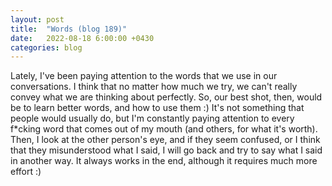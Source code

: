 ```yaml
---
layout: post
title:  "Words (blog 189)"
date:   2022-08-18 6:00:00 +0430
categories: blog
---
```


Lately, I've been paying attention to the words that we use in our conversations. I think that no matter how much we try, we can't really convey what we are thinking about perfectly. So, our best shot, then, would be to learn better words, and how to use them :) It's not something that people would usually do, but I'm constantly paying attention to every f*cking word that comes out of my mouth (and others, for what it's worth). Then, I look at the other person's eye, and if they seem confused, or I think that they misunderstood what I said, I will go back and try to say what I said in another way. It always works in the end, although it requires much more effort :)

